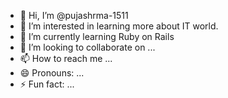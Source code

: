 - 👋 Hi, I’m @pujashrma-1511
- 👀 I’m interested in learning more about IT world.
- 🌱 I’m currently learning Ruby on Rails
- 💞️ I’m looking to collaborate on ...
- 📫 How to reach me ...
- 😄 Pronouns: ...
- ⚡ Fun fact: ...

<!---
pujashrma-1511/pujashrma-1511 is a ✨ special ✨ repository because its `README.md` (this file) appears on your GitHub profile.
You can click the Preview link to take a look at your changes.
--->
